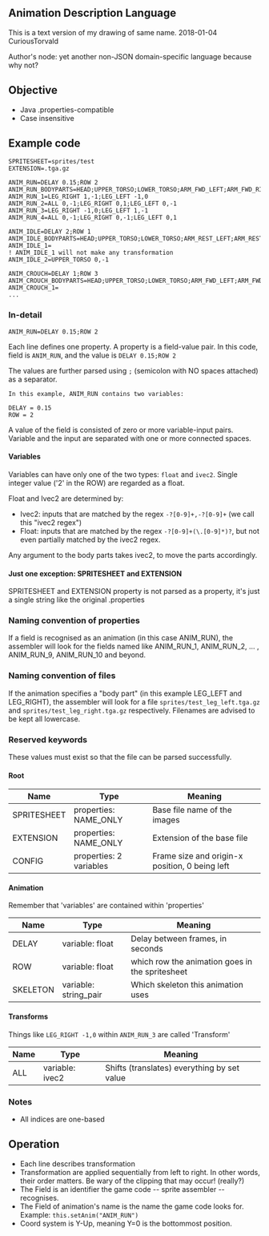## Animation Description Language

This is a text version of my drawing of same name. 2018-01-04 CuriousTorvald

Author's node: yet another non-JSON domain-specific language because why not?

## Objective

* Java .properties-compatible
* Case insensitive

## Example code

```
SPRITESHEET=sprites/test
EXTENSION=.tga.gz

ANIM_RUN=DELAY 0.15;ROW 2
ANIM_RUN_BODYPARTS=HEAD;UPPER_TORSO;LOWER_TORSO;ARM_FWD_LEFT;ARM_FWD_RIGHT;LEG_LEFT;LEG_RIGHT
ANIM_RUN_1=LEG_RIGHT 1,-1;LEG_LEFT -1,0
ANIM_RUN_2=ALL 0,-1;LEG_RIGHT 0,1;LEG_LEFT 0,-1
ANIM_RUN_3=LEG_RIGHT -1,0;LEG_LEFT 1,-1
ANIM_RUN_4=ALL 0,-1;LEG_RIGHT 0,-1;LEG_LEFT 0,1

ANIM_IDLE=DELAY 2;ROW 1
ANIM_IDLE_BODYPARTS=HEAD;UPPER_TORSO;LOWER_TORSO;ARM_REST_LEFT;ARM_REST_RIGHT;LEG_LEFT;LEG_RIGHT
ANIM_IDLE_1=
! ANIM_IDLE_1 will not make any transformation
ANIM_IDLE_2=UPPER_TORSO 0,-1

ANIM_CROUCH=DELAY 1;ROW 3
ANIM_CROUCH_BODYPARTS=HEAD;UPPER_TORSO;LOWER_TORSO;ARM_FWD_LEFT;ARM_FWD_RIGHT;LEG_CROUCH_LEFT;LEG_CROUCH_RIGHT
ANIM_CROUCH_1=
...
```

### In-detail

```
ANIM_RUN=DELAY 0.15;ROW 2
```

Each line defines one property. A property is a field-value pair. In this code, field is ```ANIM_RUN```, and the value is ```DELAY 0.15;ROW 2```

The values are further parsed using ```;``` (semicolon with NO spaces attached) as a separator.

```
In this example, ANIM_RUN contains two variables:

DELAY = 0.15
ROW = 2
```

A value of the field is consisted of zero or more variable-input pairs. Variable and the input are separated with one or more connected spaces.

#### Variables

Variables can have only one of the two types: ```float``` and ```ivec2```. Single integer value ('2' in the ROW) are regarded as a float.

Float and Ivec2 are determined by:

* Ivec2: inputs that are matched by the regex ```-?[0-9]+,-?[0-9]+``` (we call this "ivec2 regex")
* Float: inputs that are matched by the regex ```-?[0-9]+(\.[0-9]*)?```, but not even partially matched by the ivec2 regex.

Any argument to the body parts takes ivec2, to move the parts accordingly.

#### Just one exception: SPRITESHEET and EXTENSION

SPRITESHEET and EXTENSION property is not parsed as a property, it's just a single string like the original .properties

### Naming convention of properties

If a field is recognised as an animation (in this case ANIM_RUN), the assembler will look for the fields named like ANIM_RUN_1, ANIM_RUN_2, ... , ANIM_RUN_9, ANIM_RUN_10 and beyond.

### Naming convention of files

If the animation specifies a "body part" (in this example LEG_LEFT and LEG_RIGHT), the assembler will look for a file ```sprites/test_leg_left.tga.gz``` and ```sprites/test_leg_right.tga.gz``` respectively. Filenames are advised to be kept all lowercase.

### Reserved keywords

These values must exist so that the file can be parsed successfully.

#### Root

|Name|Type|Meaning|
|---|---|---|
|SPRITESHEET|properties: NAME_ONLY|Base file name of the images|
|EXTENSION|properties: NAME_ONLY|Extension of the base file|
|CONFIG|properties: 2 variables|Frame size and origin-x position, 0 being left|

#### Animation

Remember that 'variables' are contained within 'properties'

|Name|Type|Meaning|
|---|---|---|
|DELAY|variable: float|Delay between frames, in seconds|
|ROW|variable: float|which row the animation goes in the spritesheet|
|SKELETON|variable: string_pair|Which skeleton this animation uses

#### Transforms

Things like ```LEG_RIGHT -1,0``` within ```ANIM_RUN_3``` are called 'Transform'

|Name|Type|Meaning|
|---|---|---|
|ALL|variable: ivec2|Shifts (translates) everything by set value|

### Notes

* All indices are one-based

## Operation

* Each line describes transformation
* Transformation are applied sequentially from left to right. In other words, their order matters. Be wary of the clipping that may occur! (really?)
* The Field is an identifier the game code -- sprite assembler -- recognises.
* The Field of animation's name is the name the game code looks for. Example: ```this.setAnim("ANIM_RUN")```
* Coord system is Y-Up, meaning Y=0 is the bottommost position.
